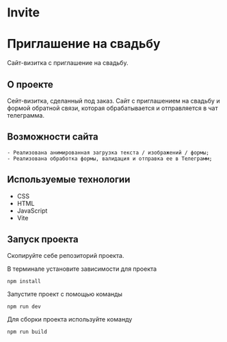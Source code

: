 # Invite

# Приглашение на свадьбу

Сайт-визитка с приглашение на свадьбу.

## О проекте

Сейт-визитка, сделанный под заказ.
Сайт с приглашением на свадьбу и формой обратной связи, которая обрабатывается и отправляется в чат телеграмма.

## Возможности сайта

```
- Реализована анимированная загрузка текста / изображений / формы;
- Реализована обработка формы, валидация и отправка ее в Телеграмм;
```

## Используемые технологии

- CSS
- HTML
- JavaScript
- Vite

## Запуск проекта

Скопируйте себе репозиторий проекта.

В терминале установите зависимости для проекта

```
npm install
```

Запустите проект с помощью команды

```
npm run dev
```

Для сборки проекта используйте команду

```
npm run build
```
